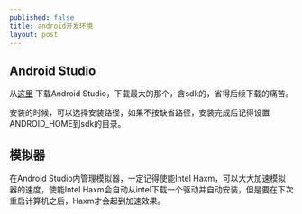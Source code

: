 ```yaml
---
published: false
title: android开发环境
layout: post
---
```

## Android Studio

从[这里](http://www.androiddevtools.cn/) 下载Android Studio，下载最大的那个，含sdk的，省得后续下载的痛苦。

安装的时候，可以选择安装路径，如果不按缺省路径，安装完成后记得设置ANDROID_HOME到sdk的目录。

## 模拟器

在Android Studio内管理模拟器，一定记得使能Intel Haxm，可以大大加速模拟器的速度，使能Intel Haxm会自动从intel下载一个驱动并自动安装，但是要在下次重启计算机之后，Haxm才会起到加速效果。
